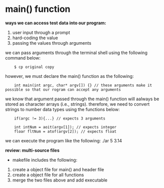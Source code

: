 # main() function
**ways we can access test data into our program:**
1. user input through a prompt
2. hard-coding the value
3. passing the values through arguments
        
we can pass arguments through the terminal shell using the following command below:

        $ cp original copy

however, we must declare the main() function as the following: 

        int main(int argc, char* argv[]) {} // these arguments make it possible so that our rogram can accept any arguments

we know that argument passed through the main() function will aalways be stored as character arrays (i.e., strings). therefore, we need to convert strings to number data types using the functions below:

        if(argc != 3){...} // expects 3 arguments

        int intNum = aoit(argv[1]); // expects integer
        floar fltNum = atof(argv[2]); // expects float

we can execute the program like the following: ./ar 5 3.14<br>

**review: multi-source files**
- makefile includes the following:  
1. create a object file for main() and header file
2. create a object file for all functions 
3. merge the two files above and add executable 

